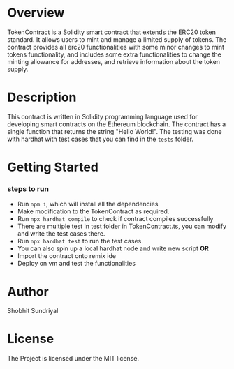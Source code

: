 # Overview

TokenContract is a Solidity smart contract that extends the ERC20 token standard. It allows users to mint and manage a limited supply of tokens. The contract provides all erc20 functionalities with some minor changes to mint tokens functionality, and includes some extra functionalities to change the minting allowance for addresses, and retrieve information about the token supply.

# Description

This contract is written in Solidity programming language used for developing smart contracts on the Ethereum blockchain. The contract has a single function that returns the string "Hello World!". The testing was done with hardhat with test cases that you can find in the `tests` folder.

# Getting Started

### steps to run
- Run `npm i`, which will install all the dependencies
- Make modification to the TokenContract as required.
- Run `npx hardhat compile` to check if contract compiles successfully
- There are multiple test in test folder in TokenContract.ts, you can modify and write the test cases there.
- Run `npx hardhat test` to run the test cases.
- You can also spin up a local hardhat node and write new script
**OR**
- Import the contract onto remix ide
- Deploy on vm and test the functionalities

# Author
Shobhit Sundriyal

# License
The Project is licensed under the MIT license.